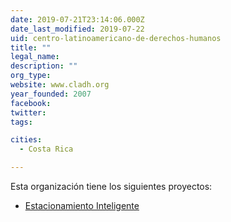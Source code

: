```yaml
---
date: 2019-07-21T23:14:06.000Z
date_last_modified: 2019-07-22
uid: centro-latinoamericano-de-derechos-humanos
title: ""
legal_name: 
description: ""
org_type: 
website: www.cladh.org
year_founded: 2007
facebook: 
twitter: 
tags:

cities: 
  - Costa Rica

---
```


Esta organización tiene los siguientes proyectos:

- [Estacionamiento Inteligente](/i/estacionamiento-inteligente.html)
